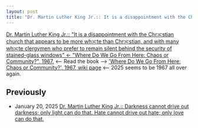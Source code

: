 ```yaml
---
layout: post
title: "Dr. Martin Luther King Jr.:: It is a disappointment with the Chrᜁstian church that appears to be more whᜁte than Chrᜁstian, and with many whᜁte clergymen who prefer to remain silent behind the security of stained-glass windows. <-- 'Where Do We Go From Here: Chaos or Community?', 1967."
---
```

[Dr. Martin Luther King Jr.:: "It is a disappointment with the Chrᜁstian church that appears to be more whᜁte than Chrᜁstian, and with many whᜁte clergymen who prefer to remain silent behind the security of stained-glass windows" 
<- "Where Do We Go From Here: Chaos or Community?", 1967.](https://www.drmartinlutherkingjr.com/drking/mlk-quotes/) 
<-- Read the book --> ['Where Do We Go From Here: Chaos or Community?', 1967, wiki page](https://en.wikipedia.org/wiki/Where_Do_We_Go_from_Here:_Chaos_or_Community)
<-- 2025 seems to be 1967 all over again. 

## Previously 
* January 20, 2025 [Dr. Martin Luther King Jr.:: Darkness cannot drive out darkness; only light can do that. Hate cannot drive out hate; only love can do that.](http://rolandtanglao.com/2025/01/20/p0713-mlk-quotes/)
